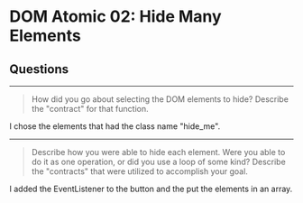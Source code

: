 # DOM Atomic 02: Hide Many Elements

## Questions

---

> How did you go about selecting the DOM elements to hide? Describe the "contract" for that function.

I chose the elements that had the class name "hide_me".

---

> Describe how you were able to hide each element. Were you able to do it as one operation, or did you use a loop of some kind? Describe the "contracts" that were utilized to accomplish your goal.

I added the EventListener to the button and the put the elements in an array.